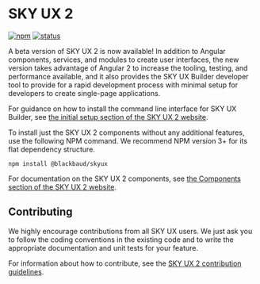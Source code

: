 # SKY UX 2

[![npm](https://img.shields.io/npm/v/@blackbaud/skyux.svg)](https://www.npmjs.com/package/@blackbaud/skyux)
[![status](https://travis-ci.org/blackbaud/skyux2.svg?branch=master)](https://travis-ci.org/blackbaud/skyux2)

A beta version of SKY UX 2 is now available! In addition to Angular components, services, and modules to create user interfaces, the new version takes advantage of Angular 2 to increase the tooling, testing, and performance available, and it also provides the SKY UX Builder developer tool to provide for a rapid development process with minimal setup for developers to create single-page applications.

For guidance on how to install the command line interface for SKY UX Builder, see [the initial setup section of the SKY UX 2 website](https://developer.blackbaud.com/skyux2/learn/get-started/2.-initial-setup).

To install just the SKY UX 2 components without any additional features, use the following NPM command. We recommend NPM version 3+ for its flat dependency structure.

`npm install @blackbaud/skyux`

For documentation on the SKY UX 2 components, see [the Components section of the SKY UX 2 website](https://developer.blackbaud.com/skyux2/components).

## Contributing

We highly encourage contributions from all SKY UX users. We just ask you to follow the coding conventions in the existing code and to write the appropriate documentation and unit tests for your feature.

For information about how to contribute, see the [SKY UX 2 contribution guidelines](https://github.com/blackbaud/skyux2/blob/master/CONTRIBUTING.md).
